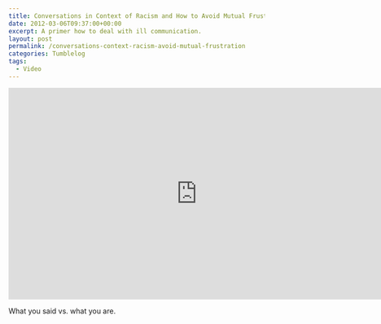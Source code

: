```yaml
---
title: Conversations in Context of Racism and How to Avoid Mutual Frustration
date: 2012-03-06T09:37:00+00:00
excerpt: A primer how to deal with ill communication.
layout: post
permalink: /conversations-context-racism-avoid-mutual-frustration
categories: Tumblelog
tags:
  - Video
---
```

<iframe src="https://www.youtube-nocookie.com/embed/MbdxeFcQtaU?rel=0" width="740" height="416" frameborder="0" allowfullscreen loading="lazy"></iframe>

What you said vs. what you are.